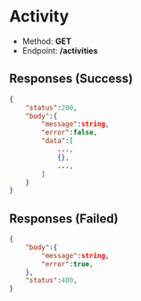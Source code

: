 # Activity

- Method: **GET**
- Endpoint: **/activities**

## Responses (Success)

```json
{
    "status":200,
    "body":{
        "message":string,
        "error":false,
        "data":[
            ...,
            {},
            ...,
        ]
    }
}
```

## Responses (Failed)

```json
{
    "body":{
        "message":string,
        "error":true,
    },
    "status":400,
}
```
